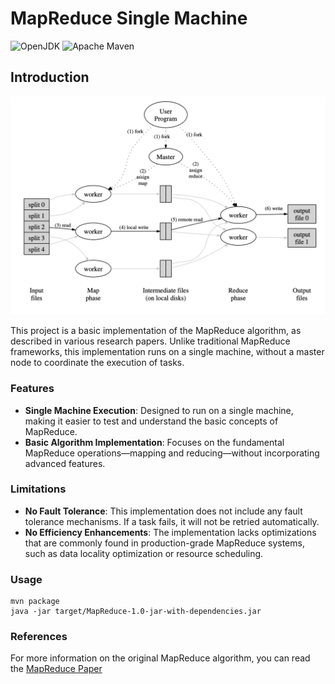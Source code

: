 # MapReduce Single Machine

![OpenJDK](https://img.shields.io/badge/Java%2017-informational?style=for-the-badge&logo=OpenJDK&logoColor=white&color=000000)
![Apache Maven](https://img.shields.io/badge/Maven-informational?style=for-the-badge&logo=Apache%20Maven&logoColor=white&color=C71A36)

## Introduction

![Execution overview](static/Execution-overview.png "Execution overview")

This project is a basic implementation of the MapReduce algorithm, as described in various research papers. Unlike
traditional MapReduce frameworks, this implementation runs on a single machine, without a master node to coordinate the
execution of tasks.

### Features

- **Single Machine Execution**: Designed to run on a single machine, making it easier to test and understand the basic
  concepts of MapReduce.
- **Basic Algorithm Implementation**: Focuses on the fundamental MapReduce operations—mapping and reducing—without
  incorporating advanced features.

### Limitations

- **No Fault Tolerance**: This implementation does not include any fault tolerance mechanisms. If a task fails, it will
  not be retried automatically.
- **No Efficiency Enhancements**: The implementation lacks optimizations that are commonly found in production-grade
  MapReduce systems, such as data locality optimization or resource scheduling.

### Usage

```shell
mvn package
java -jar target/MapReduce-1.0-jar-with-dependencies.jar
```

### References

For more information on the original MapReduce algorithm, you can read
the [MapReduce Paper](https://pdos.csail.mit.edu/6.824/papers/mapreduce.pdf)